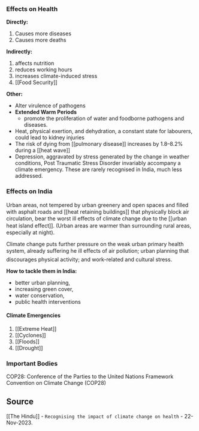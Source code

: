 ### Effects on Health
**Directly:**
1. Causes more diseases
2. Causes more deaths

**Indirectly:**
1. affects nutrition
2. reduces working hours
3. increases climate-induced stress
4. [[Food Security]]

**Other:**
- Alter virulence of pathogens
- **Extended Warm Periods**
	- promote the proliferation of water and food­borne pathogens and diseases.
- Heat, physical exertion, and dehydration, a constant state for labourers, could lead to kidney injuries
- The risk of dying from [[pulmonary disease]] increases by 1.8–8.2% during a [[heat wave]] 
- Depression, aggravated by stress generated by the
change in weather conditions,
Post Traumatic Stress Disorder invariably accompany a climate emergency. These are rarely recognised in India, much less addressed.

### Effects on India
Urban areas, not tempered by urban greenery and open spaces and ﬁlled with asphalt roads and [[heat ­retaining buildings]] that physically block air circulation, bear the worst ill eﬀects of climate change due to the [[urban heat island eﬀect]]. (Urban areas are warmer than surrounding rural areas, especially at night).

Climate change puts further pressure on the weak urban primary health system, already suﬀering he ill eﬀects of air pollution; urban planning that discourages physical activity; and work-­related and cultural stress.

**How to tackle them in India:**
- better urban planning, 
- increasing green cover, 
- water conservation, 
- public health interventions

#### Climate Emergencies
1. [[Extreme Heat]]
2. [[Cyclones]]
3. [[Floods]]
4. [[Drought]]

### Important Bodies
COP28: 
	Conference of the Parties to the United Nations Framework Convention on Climate Change (COP28)

## Source
[[The Hindu]] - `Recognising the impact of climate change on health` - 22-Nov-2023.

